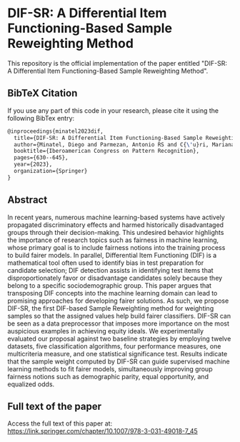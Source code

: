 # DIF-SR: A Differential Item Functioning-Based Sample Reweighting Method

This repository is the official implementation of the paper entitled "DIF-SR: A Differential Item Functioning-Based Sample Reweighting Method".

## BibTeX Citation

If you use any part of this code in your research, please cite it using the following BibTex entry:

```latex
@inproceedings{minatel2023dif,
  title={DIF-SR: A Differential Item Functioning-Based Sample Reweighting Method},
  author={Minatel, Diego and Parmezan, Antonio RS and C{\'u}ri, Mariana and de A. Lopes, Alneu},
  booktitle={Iberoamerican Congress on Pattern Recognition},
  pages={630--645},
  year={2023},
  organization={Springer}
}
```

## Abstract

In recent years, numerous machine learning-based systems have actively propagated discriminatory effects and harmed historically disadvantaged groups through their decision-making. This undesired behavior highlights the importance of research topics such as fairness in machine learning, whose primary goal is to include fairness notions into the training process to build fairer models. In parallel, Differential Item Functioning (DIF) is a mathematical tool often used to identify bias in test preparation for candidate selection; DIF detection assists in identifying test items that disproportionately favor or disadvantage candidates solely because they belong to a specific sociodemographic group. This paper argues that transposing DIF concepts into the machine learning domain can lead to promising approaches for developing fairer solutions. As such, we propose DIF-SR, the first DIF-based Sample Reweighting method for weighting samples so that the assigned values help build fairer classifiers. DIF-SR can be seen as a data preprocessor that imposes more importance on the most auspicious examples in achieving equity ideals. We experimentally evaluated our proposal against two baseline strategies by employing twelve datasets, five classification algorithms, four performance measures, one multicriteria measure, and one statistical significance test. Results indicate that the sample weight computed by DIF-SR can guide supervised machine learning methods to fit fairer models, simultaneously improving group fairness notions such as demographic parity, equal opportunity, and equalized odds.

## Full text of the paper

Access the full text of this paper at: https://link.springer.com/chapter/10.1007/978-3-031-49018-7_45

